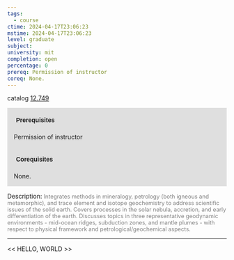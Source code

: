 ```yaml
---
tags:
  - course
ctime: 2024-04-17T23:06:23
mstime: 2024-04-17T23:06:23
level: graduate
subject: 
university: mit
completion: open
percentage: 0
prereq: Permission of instructor
coreq: None.
---
```


catalog [12.749](http://student.mit.edu/catalog/m12c.html#12.749)

<span style="display: block; padding: 15px; background-color: rgb(100, 100, 100, 0.2);"><font id="m_prereq837_0" style="display: block; font-family: Arial, sans-serif; font-weight: bold; padding: 5px">Prerequisites</font><br><span id="prereq837_0">Permission of instructor</span></span>
<span style="display: block; padding: 15px; background-color: rgb(100, 100, 100, 0.2);"><font id="m_coreq837_0" style="display: block; font-family: Arial, sans-serif; font-weight: bold; padding: 5px">Corequisites</font><br><span id="coreq837_0">None.</span></span>

<font style="">Description:</font>
<font style="color: grey; font-size: 0.8rem;">Integrates methods in mineralogy, petrology (both igneous and metamorphic), and trace element and isotope geochemistry to address scientific issues of the solid earth. Covers processes in the solar nebula, accretion, and early differentiation of the earth. Discusses topics in three representative geodynamic environments - mid-ocean ridges, subduction zones, and mantle plumes - with respect to physical framework and petrological/geochemical aspects.</font>



---

<< HELLO, WORLD >>
